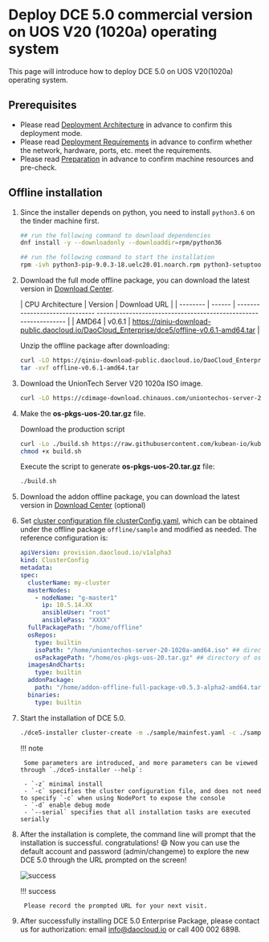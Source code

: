 # Deploy DCE 5.0 commercial version on UOS V20 (1020a) operating system

This page will introduce how to deploy DCE 5.0 on UOS V20(1020a) operating system.

## Prerequisites

- Please read [Deployment Architecture](../commercial/deploy-arch.md) in advance to confirm this deployment mode.
- Please read [Deployment Requirements](../commercial/deploy-requirements.md) in advance to confirm whether the network, hardware, ports, etc. meet the requirements.
- Please read [Preparation](../commercial/prepare.md) in advance to confirm machine resources and pre-check.

## Offline installation

1. Since the installer depends on python, you need to install `python3.6` on the tinder machine first.

    ```bash
    ## run the following command to download dependencies
    dnf install -y --downloadonly --downloaddir=rpm/python36

    ## run the following command to start the installation
    rpm -ivh python3-pip-9.0.3-18.uelc20.01.noarch.rpm python3-setuptools-39.2.0-7.uelc20.2.noarch.rpm python36-3.6.8-2.module+uelc20+36 +6174170c.x86_64.rpm
    ```

2. Download the full mode offline package, you can download the latest version in [Download Center](https://docs.daocloud.io/download/dce5/).

    | CPU Architecture | Version | Download URL |
    | -------- | ------ | ------------------------------ -------------------------------------------------- -------------- |
    | AMD64 | v0.6.1 | <https://qiniu-download-public.daocloud.io/DaoCloud_Enterprise/dce5/offline-v0.6.1-amd64.tar> |

    Unzip the offline package after downloading:

    ```bash
    curl -LO https://qiniu-download-public.daocloud.io/DaoCloud_Enterprise/dce5/offline-v0.6.1-amd64.tar
    tar -xvf offline-v0.6.1-amd64.tar
    ```

3. Download the UnionTech Server V20 1020a ISO image.

    ```bash
    curl -LO https://cdimage-download.chinauos.com/uniontechos-server-20-1020a-amd64.iso
    ```

4. Make the **os-pkgs-uos-20.tar.gz** file.

    Download the production script

    ```bash
    curl -Lo ./build.sh https://raw.githubusercontent.com/kubean-io/kubean/main/build/os-packages/others/uos_v20/build.sh
    chmod +x build.sh
    ```

    Execute the script to generate **os-pkgs-uos-20.tar.gz** file:

    ```bash
    ./build.sh
    ```

5. Download the addon offline package, you can download the latest version in [Download Center](../../download/dce5.md) (optional)

6. Set [cluster configuration file clusterConfig.yaml](../commercial/cluster-config.md), which can be obtained under the offline package `offline/sample` and modified as needed.
    The reference configuration is:

    ```yaml
    apiVersion: provision.daocloud.io/v1alpha3
    kind: ClusterConfig
    metadata:
    spec:
      clusterName: my-cluster
      masterNodes:
        - nodeName: "g-master1"
          ip: 10.5.14.XX
          ansibleUser: "root"
          ansiblePass: "XXXX"
      fullPackagePath: "/home/offline"
      osRepos:
        type: builtin
        isoPath: "/home/uniontechos-server-20-1020a-amd64.iso" ## directory of ISO
        osPackagePath: "/home/os-pkgs-uos-20.tar.gz" ## directory of os-pkgs
      imagesAndCharts:
        type: builtin
      addonPackage:
        path: "/home/addon-offline-full-package-v0.5.3-alpha2-amd64.tar.gz" ## directory of addon
      binaries:
        type: builtin
    ```

7. Start the installation of DCE 5.0.

    ```bash
    ./dce5-installer cluster-create -m ./sample/mainfest.yaml -c ./sample/clusterConfig.yaml
    ```

    !!! note

        Some parameters are introduced, and more parameters can be viewed through `./dce5-installer --help`:

        - `-z` minimal install
        - `-c` specifies the cluster configuration file, and does not need to specify `-c` when using NodePort to expose the console
        - `-d` enable debug mode
        - `--serial` specifies that all installation tasks are executed serially

8. After the installation is complete, the command line will prompt that the installation is successful. congratulations! :smile: Now you can use the default account and password (admin/changeme) to explore the new DCE 5.0 through the URL prompted on the screen!

    ![success](https://docs.daocloud.io/daocloud-docs-images/docs/install/images/success.png)

    !!! success

        Please record the prompted URL for your next visit.

9. After successfully installing DCE 5.0 Enterprise Package, please contact us for authorization: email [info@daocloud.io](mailto:info@daocloud.io) or call 400 002 6898.
